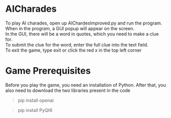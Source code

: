 # AICharades

To play AI charades, open up AIChardesImproved.py and run the program.  \
When in the program, a GUI popup will appear on the screen. \
In the GUI, there will be a word in quotes, which you need to make a clue for. \
To submit the clue for the word, enter the full clue into the text field. \
To exit the game, type exit or click the red x in the top left corner

# Game Prerequisites 
Before you play the game, you need an installation of Python. 
After that, you also need to download the two libraries present in the code
>pip install openai

>pip install PyQt6
